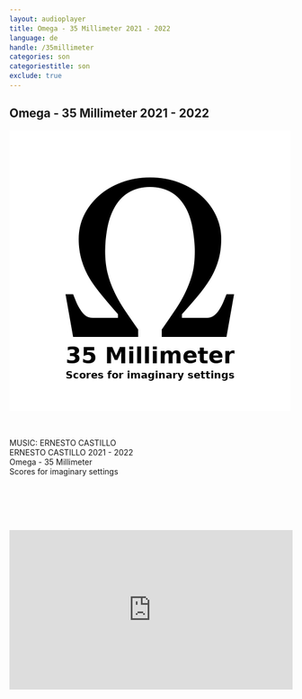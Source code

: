```yaml
---
layout: audioplayer
title: Omega - 35 Millimeter 2021 - 2022
language: de
handle: /35millimeter
categories: son
categoriestitle: son
exclude: true
---
```

## Omega - 35 Millimeter 2021 - 2022  
<a href="/35millimeter" title="Omega 35 Millimeter"><a rel="lightbox" data-lightbox="example-1" href="/images/35millimeter.jpg" title="Omega - 35 Millimeter Cover"><img src="/images/35millimeter.jpg" alt="Omega - 35 Millimeter Cover" class="img-left"></a></a>
  
<br />  

MUSIC: ERNESTO CASTILLO  
ERNESTO CASTILLO 2021 - 2022  
Omega - 35 Millimeter  
Scores for imaginary settings  
    
<br /><br /><br /><br />
  
<div style="position: relative; padding-top: 56.25%;"><iframe title="Ex Voto" width="100%" height="100%" src="https://stream.litera.tools/video-playlists/embed/3d2327d7-2781-4e16-871d-cbe9e52bb98c?warningTitle=0&amp;peertubeLink=0" frameborder="0" allowfullscreen="1" sandbox="allow-same-origin allow-scripts allow-popups" style="position: absolute; inset: 0px;"></iframe></div>
  
